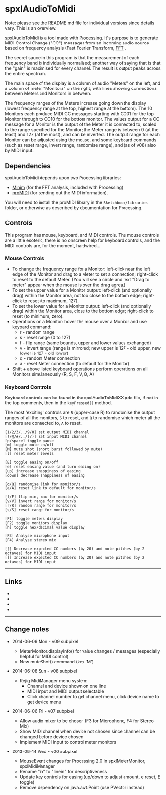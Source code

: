 # spxlAudioToMidiNote: please see the README.md file for individual versions since details vary. This is an overview.spxlAudioToMidi is a tool made with [Processing](http://www.processing.org/ "Processing language and development environemnt").It's purpose is to generate MIDI Control Change ("CC") messages from an incoming audio source based on frequency analysis(Fast Fourier Transform, [FFT](http://en.wikipedia.org/wiki/FFT "Fast Fourier Transform")).The secret sauce in this program is that the measurement of each frequency band is individually normalised; another way of sayingthat is that the "gain" is maximised for every channel. The result is output peaks across the entire spectrum.The main space of the display is a column of audio "Meters" on the left, and a column of meter "Monitors" on the right, with linesshowing connections between Meters and Monitors in between.The frequency ranges of the Meters increase going down the display (lowest frequency range at the top, highest range at the bottom).The 10 Monitors each produce MIDI CC messages starting with CC01 for the top Monitor through to CC10 for the bottom monitor. The values outputfor a CC message for a Monitor is the output of the Meter it is connected to, scaled to the range specified for the Monitor;the Meter range is between 0 (at the least) and 127 (at the most), and can be inverted. The output range for each Monitor can be adjusted usingthe mouse, and some keyboard commands (such as reset range, invert range, randomise range), and (as of v08) also by MIDI input.## DependenciesspxlAudioToMidi depends upon two Processing libraries:* [Minim](http://code.compartmental.net/tools/minim/ "Minim audio library for Processing") (for the FFT analysis, included with Processing)* [proMIDI](http://creativecomputing.cc/p5libs/promidi/ "proMIDI library for Processing by Christian Riekoff") (for sending out the MIDI information).You will need to install the proMIDI library in the `Sketchbook/libraries` folder, or otherwise as described by documentation for Processing.## ControlsThis program has mouse, keyboard, and MIDI controls. The mouse controls are a little esoteric, there is no onscreen help for keyboard controls,and the MIDI controls are, for the moment, hardwired...### Mouse Controls* To change the frequency range for a Monitor: left-click near the left edge of the Monitor and drag to a Meter to set a connection; right-click to reset to the default Meter. (You will see a circle and text "Drag to meter" appear when the mouse is over the drag agrea.)* To set the upper value for a Monitor output: left-click (and optionally drag) within the Monitor area, not too close to the bottom edge; right-click to reset (to maximum, 127).* To set the lower value for a Monitor output: left-click (and optionally drag) within the Monitor area, close to the bottom edge; right-click to reset (to minimum, zero).* Operations on a Monitor: hover the mouse over a Monitor and use keyoard command:	* r - random range	* s - reset range (0 to 127)	* f - flip range (same bounds, upper and lower values exchanged)	* v - invert range (range is mirrored; new upper is 127 - old upper, new lower is 127 - old lower)	* q - random Meter connection	* a - reset Meter connection (to default for the Monitor)* Shift + above listed keyboard operations perform operations on all Monitors simulaneously (R, S, F, V, Q, A)### Keyboard ControlsKeyboard controls can be found in the spxlAudioToMidiXX.pde file, if not in the top comments, then in the `keyPressed()` method.The most 'exciting' controls are `R` (upper-case R) to randomise the output ranges of all the monitors, `S` to reset,and `Q` to randomise which meter all the monitors are connected to, `A` to reset.	[1/2/3/../9/0] set output MIDI channel	[!/@/#/../(/)] set input MIDI channel	[p/space] toggle pause	[m] toggle mute on/off	[M] mute shot (short burst followed by mute)	[l] reset meter levels	[E] toggle easing on/off	[e] reset easing value (and turn easing on)	[up] increase snappiness of easing	[down] decrease snappiness of easing	[q/Q] randomise link for monitor/s	[a/A] reset link to default for monitor/s	[f/F] flip min, max for monitor/s	[v/V] invert range for monitor/s	[r/R] random range for monitor/s	[s/S] reset range for monitor/s	[F1] toggle meters display	[F2] toggle monitors display	[h] toggle hex/decimal value display	[F3] Analyse microphone input	[F4] Analyse stereo mix	[[] Decrease expected CC numbers (by 20) and note pitches (by 2 octaves) for MIDI input	[]] Increase expected CC numbers (by 20) and note pitches (by 2 octaves) for MIDI input_____## Links* [Processing]: http://www.processing.org			"Processing language and development environemnt"* [FFT]: http://en.wikipedia.org/wiki/FFT			"Fast Fourier Transform"* [Minim]: http://code.compartmental.net/tools/minim/		"Minim audio library for Processing"* [proMIDI]: http://creativecomputing.cc/p5libs/promidi/	"proMIDI library for Processing by Christian Riekoff"_____## Change notes* 2014-06-09 Mon - v09 subpixel	- MeterMonitor.displayInfo() for value changes / messages (especially helpful for MIDI control)	- New muteShot() command (key 'M')* 2014-06-08 Sun - v08 subpixel	- Rejig MidiManager menu system:		- Channel and device shown on one line		- MIDI input and MIDI output selectable		- Click channel number to get channel menu, click device name to get device menu* 2014-06-06 Fri - v07 subpixel	- Allow audio mixer to be chosen (F3 for Microphone, F4 for Stereo Mix)	- Show MIDI channel when device not chosen since channel can be changed before device chosen	- Implement MIDI input to control meter monitors* 2013-08-14 Wed - v06 subpixel	- MouseEvent changes for Processing 2.0 in spxlMeterMonitor, spxlMidiManager	- Rename "in" to "linein" for descriptiveness	- Update key controls for easing (up/down to adjust amount, e reset, E toggle)	- Remove dependency on java.awt.Point (use PVector instead)